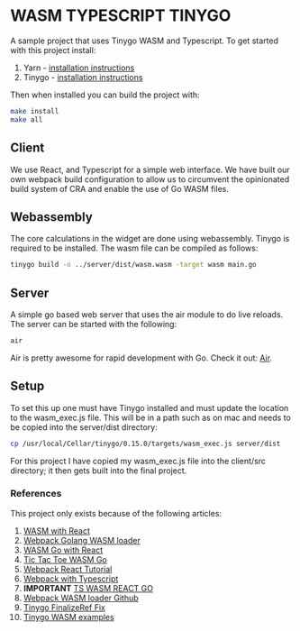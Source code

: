 # WASM TYPESCRIPT TINYGO

A sample project that uses Tinygo WASM and Typescript.  To get started with this project install:

1. Yarn - [installation instructions](https://classic.yarnpkg.com/en/docs/install/#mac-stable)
2. Tinygo - [installation instructions](https://tinygo.org/getting-started/)

Then when installed you can build the project with:

```bash
make install
make all
```

## Client

We use React, and Typescript for a simple web interface.  We have built our own webpack build configuration to allow us to circumvent the opinionated build system of CRA and enable the use of Go WASM files.

## Webassembly

The core calculations in the widget are done using webassembly.  Tinygo is required to be installed.  The wasm file can be compiled as follows:

```bash
tinygo build -o ../server/dist/wasm.wasm -target wasm main.go
```

## Server

A simple go based web server that uses the air module to do live reloads.  The server can be started with the following:

```bash
air
```

Air is pretty awesome for rapid development with Go.  Check it out: [Air](https://github.com/cosmtrek/air).

## Setup

To set this up one must have Tinygo installed and must update the location to the wasm_exec.js file.  This will be in a path such as on mac and needs to be copied into the server/dist directory:

```bash
cp /usr/local/Cellar/tinygo/0.15.0/targets/wasm_exec.js server/dist
```

For this project I have copied my wasm_exec.js file into the client/src directory; it then gets built into the final project.

### References

This project only exists because of the following articles:

1. [WASM with React](https://brightinventions.pl/blog/using-wasm-with-react)
2. [Webpack Golang WASM loader](https://github.com/aaronpowell/webpack-golang-wasm-async-loader)
3. [WASM Go with React](https://medium.com/free-code-camp/taking-off-with-webassembly-for-go-in-react-7c099bd907fa)
4. [Tic Tac Toe WASM Go](https://blog.logrocket.com/how-to-make-a-tic-tac-toe-bot-with-webassembly-for-go-e01800a874c9/)
5. [Webpack React Tutorial](https://www.toptal.com/react/webpack-react-tutorial-pt-1)
6. [Webpack with Typescript](https://www.toptal.com/react/webpack-config-tutorial-pt-2)
7. **IMPORTANT** [TS WASM REACT GO](https://www.aaron-powell.com/posts/2019-02-12-golang-wasm-6-typescript-react/)
8. [Webpack WASM loader Github](https://github.com/aaronpowell/webpack-golang-wasm-async-loader)
9. [Tinygo FinalizeRef Fix](https://github.com/tinygo-org/tinygo/issues/1140)
10. [Tinygo WASM examples](https://github.com/tinygo-org/tinygo/tree/master/src/examples/wasm)